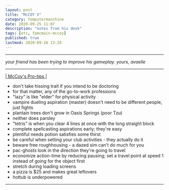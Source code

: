 ```yaml
---
layout: post
title: "McCOY V"
category: femputermanchine
date: 2020-09-25 11:07
description: "notes from his desk"
tags: [etc, fpmcmain-mccoy]
published: true
lastmod: 2020-09-26 13:28
---
```

[//]: # ( 9/26/20  -added)

*****

<i>your friend has been trying to improve his gameplay. yours, avaelle</i>

*****

<P style="text-decoration: underline;">| McCoy's Pro-tips |</p>

* don't take hissing trait if you intend to be doctoring
* for that matter, any of the go-to-work professions
* "lazy" is like "elder" for physical activity
* vampire dueling aspiration (master) doesn't need to be different people, just fights
* plantain trees don't grow in Oasis Springs (poor Tzu)
* neither does parsley
* "tetris" is when you clear 4 lines at once with the long straight block
* complete spellcasting aspirations early; they're easy
* plentiful needs potion satisfies some thirst
* be careful when setting your club activities - they actually do it
* beware free roughhousing - a dazed sim can't do much for you
* pac-ghosts look in the direction they're going to travel
* economize action-time by reducing pausing; set a travel point at speed 1 instead of going for the object first
* stretch during loading screens
* a pizza is $25 and makes great leftovers
* hottub is underpowered


*****
